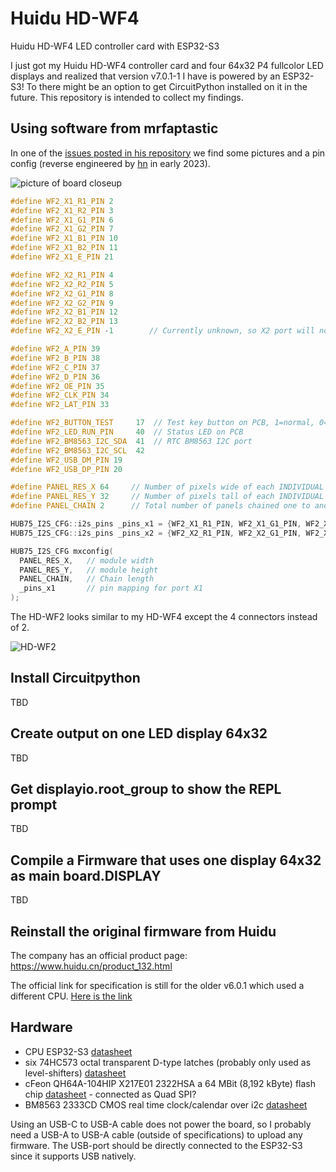 # Huidu HD-WF4

Huidu HD-WF4 LED controller card with ESP32-S3

I just got my Huidu HD-WF4 controller card and four 64x32 P4 fullcolor LED displays and realized that version v7.0.1-1 I have is powered by an ESP32-S3! To there might be an option to get CircuitPython installed on it in the future. This repository is intended to collect my findings.

## Using software from mrfaptastic

In one of the [issues posted in his repository](https://github.com/mrfaptastic/ESP32-HUB75-MatrixPanel-DMA/issues/433) we find some pictures and a pin config (reverse engineered by [hn](https://github.com/hn) in early 2023).

![picture of board closeup](https://user-images.githubusercontent.com/11134981/230600947-7caa452a-efea-4c9e-9074-29b69c5665de.jpg)

``` c
#define WF2_X1_R1_PIN 2
#define WF2_X1_R2_PIN 3
#define WF2_X1_G1_PIN 6
#define WF2_X1_G2_PIN 7
#define WF2_X1_B1_PIN 10
#define WF2_X1_B2_PIN 11
#define WF2_X1_E_PIN 21

#define WF2_X2_R1_PIN 4
#define WF2_X2_R2_PIN 5
#define WF2_X2_G1_PIN 8
#define WF2_X2_G2_PIN 9
#define WF2_X2_B1_PIN 12
#define WF2_X2_B2_PIN 13
#define WF2_X2_E_PIN -1        // Currently unknown, so X2 port will not work (yet) with 1/32 scan panels

#define WF2_A_PIN 39
#define WF2_B_PIN 38
#define WF2_C_PIN 37
#define WF2_D_PIN 36
#define WF2_OE_PIN 35
#define WF2_CLK_PIN 34
#define WF2_LAT_PIN 33

#define WF2_BUTTON_TEST     17  // Test key button on PCB, 1=normal, 0=pressed
#define WF2_LED_RUN_PIN     40  // Status LED on PCB
#define WF2_BM8563_I2C_SDA  41  // RTC BM8563 I2C port
#define WF2_BM8563_I2C_SCL  42
#define WF2_USB_DM_PIN 19
#define WF2_USB_DP_PIN 20

#define PANEL_RES_X 64     // Number of pixels wide of each INDIVIDUAL panel module. 
#define PANEL_RES_Y 32     // Number of pixels tall of each INDIVIDUAL panel module.
#define PANEL_CHAIN 2      // Total number of panels chained one to another

HUB75_I2S_CFG::i2s_pins _pins_x1 = {WF2_X1_R1_PIN, WF2_X1_G1_PIN, WF2_X1_B1_PIN, WF2_X1_R2_PIN, WF2_X1_G2_PIN, WF2_X1_B2_PIN, WF2_A_PIN, WF2_B_PIN, WF2_C_PIN, WF2_D_PIN, WF2_X1_E_PIN, WF2_LAT_PIN, WF2_OE_PIN, WF2_CLK_PIN};
HUB75_I2S_CFG::i2s_pins _pins_x2 = {WF2_X2_R1_PIN, WF2_X2_G1_PIN, WF2_X2_B1_PIN, WF2_X2_R2_PIN, WF2_X2_G2_PIN, WF2_X2_B2_PIN, WF2_A_PIN, WF2_B_PIN, WF2_C_PIN, WF2_D_PIN, WF2_X2_E_PIN, WF2_LAT_PIN, WF2_OE_PIN, WF2_CLK_PIN};

HUB75_I2S_CFG mxconfig(
  PANEL_RES_X,   // module width
  PANEL_RES_Y,   // module height
  PANEL_CHAIN,   // Chain length
  _pins_x1       // pin mapping for port X1
);
```

The HD-WF2 looks similar to my HD-WF4 except the 4 connectors instead of 2.

![HD-WF2](https://user-images.githubusercontent.com/4750719/253481802-1cd8e3f3-a1f7-4472-ae2e-ff60b7bb92f5.png) 

## Install Circuitpython

TBD

## Create output on one LED display 64x32

TBD

## Get displayio.root_group to show the REPL prompt

TBD

## Compile a Firmware that uses one display 64x32 as main board.DISPLAY

TBD

## Reinstall the original firmware from Huidu

The company has an official product page: https://www.huidu.cn/product_132.html

The official link for specification is still for the older v6.0.1 which used a different CPU. [Here is the link](https://huidu-cn.oss-ap-southeast-1.aliyuncs.com/eData/File/Specifications/Single_color/WFX_series/HD-WF4%20Specification%20V6.0.1.pdf)

## Hardware

- CPU ESP32-S3 [datasheet](https://www.espressif.com/sites/default/files/documentation/esp32-s3_datasheet_en.pdf)
- six 74HC573 octal transparent D-type latches (probably only used as level-shifters) [datasheet](https://www.ti.com/lit/ds/symlink/cd54hc573.pdf)
- cFeon QH64A-104HIP X217E01 2322HSA a 64 MBit (8,192 kByte) flash chip [datasheet](https://www.xmcwh.com/uploads/207/XM25QH64C.pdf) - connected as Quad SPI?
- BM8563 2333CD CMOS real time clock/calendar over i2c [datasheet](https://www.xmcwh.com/uploads/207/XM25QH64C.pdf)

Using an USB-C to USB-A cable does not power the board, so I probably need a USB-A to USB-A cable (outside of specifications) to upload any firmware. The USB-port should be directly connected to the ESP32-S3 since it supports USB natively.

